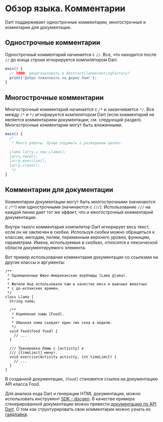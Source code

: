 # Обзор языка. Комментарии

Dart поддерживает однострочные комментарии, многострочные и коментарии для документации.

## Однострочные комментарии

Однострочный комментарий начинается с `//`. Все, что находится после `//` до конца строки игнорируется компилятором Dart.

```javascript
main() {
  // TODO: реорганизовать в AbstractLlamaGreetingFactory?
  print('Добро пожаловать на ферму Лам!');
}
```

## Многострочные комментарии

Многострочный комментарий начинается с `/*` и заканчивается `*/`. Все между `/*` и `*/` игнорируется компилятором Dart (если комментарий не является комментарием документации; см. следующий раздел). Многострочные комментарии могут быть вложенными.

```javascript
main() {
  /*
   * Много работы. Лучше подумать о разведении цеплят.

  Llama larry = new Llama();
  larry.feed();
  larry.exercise();
  larry.clean();
   */
}
```

## Комментарии для документации

Комментарии документации могут быть многострочными (начинаются с `/**`) или однострочными (начинаются с `///`). Использование `///` на каждой линии дает тот же эффект, что и многострочный комментарий документации.

Внутри такого комментария компилятор Dart игнорирует весь текст, если он не заключен в скобки. Используя скобки можно обращяться к классам, методам, полям, переменным верхнего уровня, функицям, параметрам. Имена, используемые в скобках, относятся к лексической области документируемого элемента.

Вот пример использования комментария документации со ссылками на другие классы и аргументы:
```
/**
 * Одомашненные Южно-Американские верблюды (Lama glama).
 *
 * Жители Анд использовали лам в качестве мяса и вьючных животных
 * с до-испанских времен.
 */
class Llama {
  String name;

  /**
   * Кормление ламы [Food].
   *
   * Обычная лама съедает один тюк сена в неделю.
   */
  void feed(Food food) {
    // ...
  }

  /// Тренировка Ламы с [activity] в
  /// [timeLimit] минут.
  void exercise(Activity activity, int timeLimit) {
    // ...
  }
}
```

В созданной документации, `[Food]` становится ссылка на документацию API класса Food.

Для анализа кода Dart и генерации HTML документации, можно использовать инструмент [SDK - docgen](http://www.dartlang.org/tools/docgen/). В качестве примера сгенерированной документации можно привести [документацию по API Dart](http://api.dartlang.org/). О том как структурировать свои комментарии можно узнать из [гайдлайна](http://www.dartlang.org/articles/doc-comment-guidelines/).
